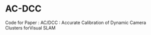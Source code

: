 # AC-DCC
Code for Paper : AC/DCC  :  Accurate  Calibration  of  Dynamic  Camera  Clusters  forVisual  SLAM
